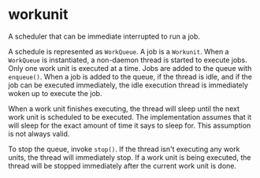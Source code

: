 workunit
========

A scheduler that can be immediate interrupted to run a job.

A schedule is represented as `WorkQueue`.  A job is a `Workunit`.  When a
`WorkQueue` is instantiated, a non-daemon thread is started to execute jobs.
Only one work unit is executed at a time.  Jobs are added to the queue with
`enqueue()`. When a job is added to the queue, if the thread is idle, and if
the job can be executed immediately, the idle execution thread is immediately
woken up to execute the job.

When a work unit finishes executing, the thread will sleep until the next work
unit is scheduled to be executed.  The implementation assumes that it will
sleep for the exact amount of time it says to sleep for.  This assumption is
not always valid.

To stop the queue, invoke `stop()`.  If the thread isn't executing any work
units, the thread will immediately stop.  If a work unit is being executed, the
thread will be stopped immediately after the current work unit is done.

